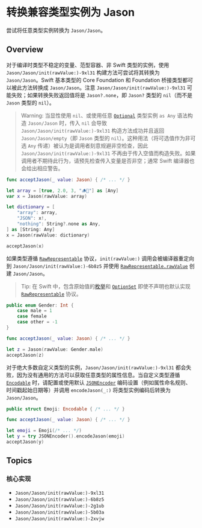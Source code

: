 # 转换兼容类型实例为 Jason

尝试将任意类型实例转换为 ``Jason/Jason``。

## Overview

对于编译时类型不稳定的变量、范型容器、非 Swift 类型的实例，使用 ``Jason/Jason/init(rawValue:)-9xl31`` 构建方法可尝试将其转换为
``Jason/Jason``。Swift 基本类型的 Core Foundation 和 Foundation 桥接类型都可以被此方法转换成 
``Jason/Jason``。注意 ``Jason/Jason/init(rawValue:)-9xl31`` 可能失败；如果转换失败返回值将是 `Jason?.none`，即 `Jason?` 类型的
`nil`（而不是 `Jason` 类型的 `nil`）。

> Warning: 当显性使用 `nil`、或使用任意 [`Optional`](
https://developer.apple.com/documentation/swift/optional/) 类型实例 `as Any` 语法构造
``Jason/Jason`` 时，传入 `nil` 会导致 ``Jason/Jason/init(rawValue:)-9xl31`` 构造方法成功并且返回 ``Jason/Jason/empty``（即
`Jason` 类型的 `nil`）。这种用法（将可选值作为非可选 `Any` 传递）被认为是调用者刻意规避非空检查，因此
``Jason/Jason/init(rawValue:)-9xl31`` 不再由于传入空值而构造失败。如果调用者不期待此行为，请预先检查传入变量是否非空；通常 Swift
编译器也会给出相应警告。

```swift
func acceptJason(_ value: Jason) { /* ... */ }

let array = [true, 2.0, 3, "🪵🧍"] as [Any]
var x = Jason(rawValue: array)

let dictionary = [
    "array": array,
    "JSON": x!,
    "nothing": String?.none as Any,
] as [String: Any]
x = Jason(rawValue: dictionary)

acceptJason(x)
```

如果类型遵循 [`RawRepresentable`](
https://developer.apple.com/documentation/swift/rawrepresentable/) 协议，`init(rawValue:)`
调用会被编译器重定向到 ``Jason/Jason/init(rawValue:)-6b8z5``
并使用 [`RawRepresentable.rawValue`](
https://developer.apple.com/documentation/swift/rawrepresentable/1540698-rawvalue) 创建 ``Jason/Jason``。

> Tip: 在 Swift 中，包含原始值的[枚举](
https://docs.swift.org/swift-book/LanguageGuide/Enumerations.html)和
[`OptionSet`](https://developer.apple.com/documentation/swift/optionset/) 即使不声明也默认实现 [`RawRepresentable`](
https://developer.apple.com/documentation/swift/rawrepresentable/) 协议。

```swift
public enum Gender: Int {
    case male = 1
    case female
    case other = -1
}

func acceptJason(_ value: Jason) { /* ... */ }

let z = Jason(rawValue: Gender.male)
acceptJason(z)
```

对于绝大多数自定义类型的实例，``Jason/Jason/init(rawValue:)-9xl31``
都会失败，因为没有通用的方法可以获取任意类型的属性信息。当自定义类型遵循 [`Encodable`](
https://developer.apple.com/documentation/swift/encodable/) 时，请配置或使用默认 [`JSONEncoder`](
https://developer.apple.com/documentation/foundation/jsonencoder/) 编码设置（例如属性命名规则、时间戳起始日期等）并调用
`encodeJason(_:)` 将类型实例编码后转换为 ``Jason/Jason``。

```swift
public struct Emoji: Encodable { /* ... */ }

func acceptJason(_ value: Jason) { /* ... */ }

let emoji = Emoji(/* ... */)
let y = try JSONEncoder().encodeJason(emoji)
acceptJason(y)
```

## Topics

### 核心实现

- ``Jason/Jason/init(rawValue:)-9xl31``
- ``Jason/Jason/init(rawValue:)-6b8z5``
- ``Jason/Jason/init(rawValue:)-2g1ub``
- ``Jason/Jason/init(rawValue:)-5b03a``
- ``Jason/Jason/init(rawValue:)-2xvjw``
